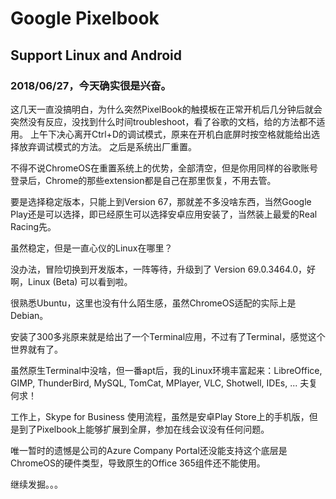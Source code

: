 # Google Pixelbook

## Support Linux and Android

### 2018/06/27，今天确实很是兴奋。

这几天一直没搞明白，为什么突然PixelBook的触摸板在正常开机后几分钟后就会突然没有反应，没找到什么时间troubleshoot，看了谷歌的文档，给的方法都不适用。
上午下决心离开Ctrl+D的调试模式，原来在开机白底屏时按空格就能给出选择放弃调试模式的方法。
之后是系统出厂重置。

不得不说ChromeOS在重置系统上的优势，全部清空，但是你用同样的谷歌账号登录后，Chrome的那些extension都是自己在那里恢复，不用去管。

要是选择稳定版本，只能上到Version 67，那就差不多没啥东西，当然Google Play还是可以选择，即已经原生可以选择安卓应用安装了，当然装上最爱的Real Racing先。

虽然稳定，但是一直心仪的Linux在哪里？

没办法，冒险切换到开发版本，一阵等待，升级到了 Version 69.0.3464.0，好啊，Linux (Beta) 可以看到啦。

很熟悉Ubuntu，这里也没有什么陌生感，虽然ChromeOS适配的实际上是Debian。

安装了300多兆原来就是给出了一个Terminal应用，不过有了Terminal，感觉这个世界就有了。

虽然原生Terminal中没啥，但一番apt后，我的Linux环境丰富起来：LibreOffice, GIMP, ThunderBird, MySQL, TomCat, MPlayer, VLC, Shotwell, IDEs, ... 夫复何求！

工作上，Skype for Business 使用流程，虽然是安卓Play Store上的手机版，但是到了Pixelbook上能够扩展到全屏，参加在线会议没有任何问题。

唯一暂时的遗憾是公司的Azure Company Portal还没能支持这个底层是ChromeOS的硬件类型，导致原生的Office 365组件还不能使用。

继续发掘。。。
